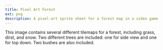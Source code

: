 ```yaml
---
title: Pixel Art Forest
ext: png
description: A pixel-art sprite sheet for a forest map in a video game.
---
```

This image contains several different tilemaps for a forest, including grass, dirst, and snow. Two different trees are included: one for side view and one for top down. Two bushes are also included.